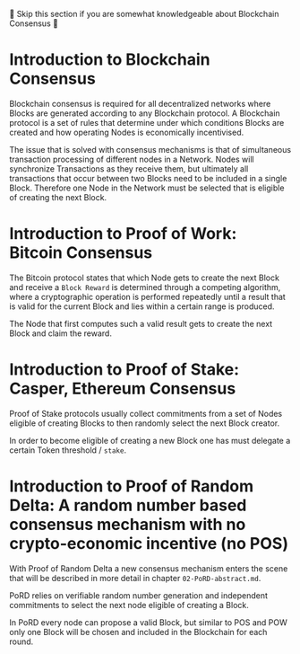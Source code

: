 :space_invader: Skip this section if you are somewhat knowledgeable about Blockchain Consensus :space_invader:

# Introduction to Blockchain Consensus

Blockchain consensus is required for all decentralized networks where Blocks are generated according to any Blockchain protocol. A Blockchain protocol is a set of rules that determine under which conditions Blocks are created and how operating Nodes is economically incentivised.

The issue that is solved with consensus mechanisms is that of simultaneous transaction processing of different nodes in a Network. Nodes will synchronize Transactions as they receive them, but ultimately all transactions that occur between two Blocks need to be included in a single Block. Therefore one Node in the Network must be selected that is eligible of creating the next Block. 

# Introduction to Proof of Work: Bitcoin Consensus

The Bitcoin protocol states that which Node gets to create the next Block and receive a `Block Reward` is determined through a competing algorithm, where a cryptographic operation is performed repeatedly until a result that is valid for the current Block and lies within a certain range is produced. 

The Node that first computes such a valid result gets to create the next Block and claim the reward.

# Introduction to Proof of Stake: Casper, Ethereum Consensus

Proof of Stake protocols usually collect commitments from a set of Nodes eligible of creating Blocks to then randomly select the next Block creator. 

In order to become eligible of creating a new Block one has must delegate a certain Token threshold / `stake`.

# Introduction to Proof of Random Delta: A random number based consensus mechanism with no crypto-economic incentive (no POS)

With Proof of Random Delta a new consensus mechanism enters the scene that will be described in more detail in chapter `02-PoRD-abstract.md`. 

PoRD relies on verifiable random number generation and independent commitments to select the next node eligible of creating a Block. 

In PoRD every node can propose a valid Block, but similar to POS and POW only one Block will be chosen and included in the Blockchain for each round.
